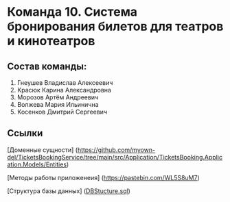 # Команда 10. Система бронирования билетов для театров и кинотеатров

## Состав команды:
1. Гнеушев Владислав Алексеевич
2. Красюк Карина Александровна
3. Морозов Артём Андреевич
4. Волжева Мария Ильинична
5. Косенков Дмитрий Сергеевич

## Cсылки
[Доменные сущности] (https://github.com/myown-del/TicketsBookingService/tree/main/src/Application/TicketsBooking.Application.Models/Entities)

[Методы работы приложенеия] (https://pastebin.com/WL5S8uM7)

[Структура базы данных] ([DBStucture.sql](https://github.com/myown-del/TicketsBookingService/blob/main/DBStructure.sql))
